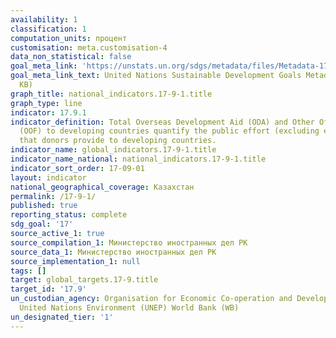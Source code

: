```yaml
---
availability: 1
classification: 1
computation_units: процент
customisation: meta.customisation-4
data_non_statistical: false
goal_meta_link: 'https://unstats.un.org/sdgs/metadata/files/Metadata-17-09-01.pdf '
goal_meta_link_text: United Nations Sustainable Development Goals Metadata (PDF 209
  KB)
graph_title: national_indicators.17-9-1.title
graph_type: line
indicator: 17.9.1
indicator_definition: Total Overseas Development Aid (ODA) and Other Official Flows
  (OOF) to developing countries quantify the public effort (excluding export credits)
  that donors provide to developing countries.
indicator_name: global_indicators.17-9-1.title
indicator_name_national: national_indicators.17-9-1.title
indicator_sort_order: 17-09-01
layout: indicator
national_geographical_coverage: Казахстан
permalink: /17-9-1/
published: true
reporting_status: complete
sdg_goal: '17'
source_active_1: true
source_compilation_1: Министерство иностранных дел РК
source_data_1: Министерство иностранных дел РК
source_implementation_1: null
tags: []
target: global_targets.17-9.title
target_id: '17.9'
un_custodian_agency: Organisation for Economic Co-operation and Development (OECD)
  United Nations Environment (UNEP) World Bank (WB)
un_designated_tier: '1'
---
```

